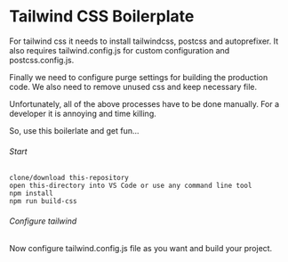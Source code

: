 # Tailwind CSS Boilerplate

For tailwind css it needs to install tailwindcss, postcss and autoprefixer. It also requires tailwind.config.js for custom configuration and postcss.config.js.

Finally we need to configure purge settings for building the production code. We also need to remove unused css and keep necessary file.

Unfortunately, all of the above processes have to be done manually. For a developer it is annoying and time killing.

So, use this boilerlate and get fun...


###### Start
```
clone/download this-repository
open this-directory into VS Code or use any command line tool
npm install
npm run build-css
```

###### Configure tailwind
Now configure tailwind.config.js file as you want and build your project.